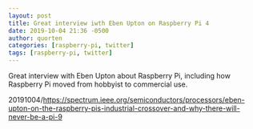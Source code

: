 ```yaml
---
layout: post
title: Great interview iwth Eben Upton on Raspberry Pi 4
date: 2019-10-04 21:36 -0500
author: quorten
categories: [raspberry-pi, twitter]
tags: [raspberry-pi, twitter]
---
```


Great interview with Eben Upton about Raspberry Pi, including how
Raspberry Pi moved from hobbyist to commercial use.

20191004/https://spectrum.ieee.org/semiconductors/processors/eben-upton-on-the-raspberry-pis-industrial-crossover-and-why-there-will-never-be-a-pi-9
